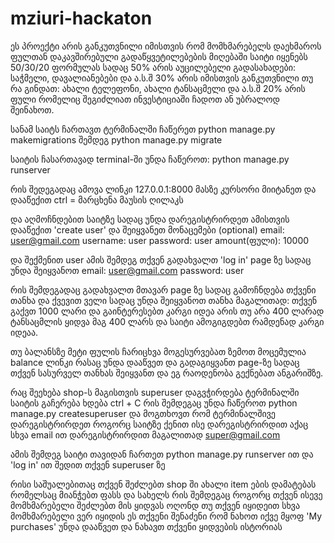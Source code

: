 # mziuri-hackaton
ეს პროექტი არის განკუთვნილი იმისთვის რომ მომხმარებელს დაეხმაროს ფულთან დაკავშირებული გადაწყვეტილებების მიღებაში
საიტი იყენებს 50/30/20 ფორმულას სადაც
50% არის აუცილებელი გადასახადები: საჭმელი, დავალიანებები და ა.ს.შ
30% არის იმისთვის განკუთვნილი თუ რა გინდათ: ახალი ტელეფონი,
ახალი ტანსაცმელი და ა.ს.შ
20% არის ფული რომელიც შეგიძლიათ ინვესტიციაში ჩადოთ ან უბრალოდ შეინახოთ.

სანამ საიტს ჩართავთ ტერმინალში ჩაწერეთ 
python manage.py makemigrations
შემდეგ
python manage.py migrate

საიტის ჩასართავად terminal-ში უნდა ჩაწეროთ:
python manage.py runserver

რის შედეგადაც ამოვა ლინკი 
127.0.0.1:8000 მასზე კურსორი მიიტანეთ და დააწექით
ctrl = მარცხენა მაუსის ღილაკს 

და აღმოჩნდებით საიტზე სადაც უნდა დარეგისტრირდეთ
ამისთვის დააწექით 'create user' და შეიყვანეთ მონაცემები (optional)
email: user@gmail.com
username: user
password: user
amount(ფული): 10000

და შექმენით user
ამის შემდეგ თქვენ გადახვალთ 'log in' page ზე 
სადაც უნდა შეიყვანოთ
email: user@gmail.com
password: user

რის შემდეგადაც გადახვალთ მთავარ page ზე 
სადაც გამოჩნდება თქვენი თანხა და ქვევით 
ველი სადაც უნდა შეიყვანოთ თანხა 
მაგალითად:
თქვენ გაქვთ 1000 ლარი და გაინტერესებთ კარგი იდეა
არის თუ არა 400 ლარად ტანსაცმლის ყიდვა მაგ 400 
ლარს და საიტი ამოგიგდებთ რამდენად კარგი იდეაა.

თუ ბალანსზე მეტი ფულის ჩარიცხვა მოგესურვებათ
ზემოთ მოცემულია balance ლინკი რასაც უნდა 
დააწვეთ და გადაგიყვანთ page-ზე სადაც თქვენ 
სასურველ თანხას შეიყვანთ და ეგ რაოდენობა
გექნებათ ანგარიშზე.

რაც შეეხება shop-ს მაგისთვის superuser დაგვჭირდება
ტერმინალში საიტის გაჩერება ხდება ctrl + C 
რის შემდეგაც უნდა ჩაწეროთ
python manage.py createsuperuser
და მოგთხოვთ რომ ტერმინალშივე დარეგისტრირდეთ
როგორც საიტზე ქენით ისე დარეგისტრირდით აქაც 
სხვა email ით დარეგისტრირდით მაგალითად
super@gmail.com

ამის შემდეგ საიტი თავიდან ჩართეთ
python manage.py runserver ით
და 'log in' ით შედით თქვენ superuser ზე 

რისი საშუალებითაც თქვენ შეძლებთ shop ში 
ახალი item ების დამატებას რომელსაც მიანჭებთ
ფასს და სახელს რის შემდეგაც როგორც თქვენ 
ისევე მომხმარებელი შეძლებთ მის ყიდვას ოღონდ
თუ თქვენ იყიდეით სხვა მომხმარებელი ვერ იყიდის 
ეს თქვენი შენაძენი რომ ნახოთ იქვე მყოფ 'My purchases'
უნდა დააწვეთ და ნახავთ თქვენი ყიდვების ისტორიას

